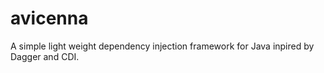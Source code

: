 # avicenna
A simple light weight dependency injection framework for Java inpired by Dagger and CDI.
